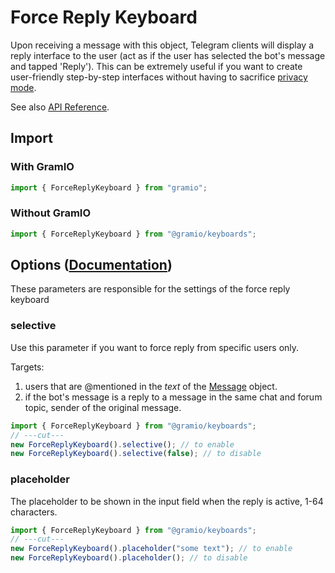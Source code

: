# Force Reply Keyboard

Upon receiving a message with this object, Telegram clients will display a reply interface to the user (act as if the user has selected the bot's message and tapped 'Reply'). This can be extremely useful if you want to create user-friendly step-by-step interfaces without having to sacrifice [privacy mode](https://core.telegram.org/bots/features#privacy-mode).

See also [API Reference](https://tsdocs.dev/docs/@gramio/keyboards/classes/ForceReplyKeyboard.html).

## Import

### With GramIO

```ts
import { ForceReplyKeyboard } from "gramio";
```

### Without GramIO

```ts twoslash
import { ForceReplyKeyboard } from "@gramio/keyboards";
```

## Options ([Documentation](https://core.telegram.org/bots/api/#replykeyboardremove))

These parameters are responsible for the settings of the force reply keyboard

### selective

Use this parameter if you want to force reply from specific users only.

Targets:

1. users that are \@mentioned in the _text_ of the [Message](https://core.telegram.org/bots/api/#message) object.
2. if the bot's message is a reply to a message in the same chat and forum topic, sender of the original message.

```ts twoslash
import { ForceReplyKeyboard } from "@gramio/keyboards";
// ---cut---
new ForceReplyKeyboard().selective(); // to enable
new ForceReplyKeyboard().selective(false); // to disable
```

### placeholder

The placeholder to be shown in the input field when the reply is active, 1-64 characters.

```ts twoslash
import { ForceReplyKeyboard } from "@gramio/keyboards";
// ---cut---
new ForceReplyKeyboard().placeholder("some text"); // to enable
new ForceReplyKeyboard().placeholder(); // to disable
```
